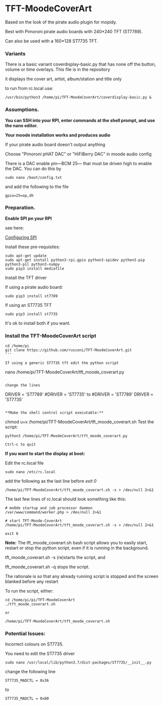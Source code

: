 # TFT-MoodeCoverArt

Based on the look of the pirate audio plugin for mopidy.

Best with Pimoroni pirate audio boards with 240*240 TFT (ST7789).

Can also be used with a 160*128 ST7735 TFT.

### Variants

There is a basic variant coverdisplay-basic.py that has none off the button, volume or time overlays.
This file is in the repository

it displays the cover art, artist, album/station and title only

to run from rc.local use:

```
/usr/bin/python3 /home/pi/TFT-MoodeCoverArt/coverdisplay-basic.py &
```

### Assumptions.

**You can SSH into your RPI, enter commands at the shell prompt, and use the nano editor.**

**Your moode installation works and produces audio**

If your pirate audio board doesn't output anything

Choose "Pimoroni pHAT DAC" or "HiFiBerry DAC" in moode audio config

There is a DAC enable pin—BCM 25— that must be driven high to enable the DAC. You can do this by 

```
sudo nano /boot/config.txt
```
and add the following to the file
```
gpio=25=op,dh
```

### Preparation.

**Enable SPI pn your RPI**

see here:

[Configuring SPI](https://learn.adafruit.com/adafruits-raspberry-pi-lesson-4-gpio-setup/configuring-spi)

Install these pre-requisites:
```
sudo apt-get update
sudo apt-get install python3-rpi.gpio python3-spidev python3-pip python3-pil python3-numpy
sudo pip3 install mediafile
```
Install the TFT driver

If using a pirate audio board:
```
sudo pip3 install st7789
```
If using an ST7735 TFT
```
sudo pip3 install st7735
```
It's ok to install both if you want.

### Install the TFT-MoodeCoverArt script

```
cd /home/pi
git clone https://github.com/rusconi/TFT-MoodeCoverArt.git
'''

If using a generic ST7735 tft edit the python script

```
nano /home/pi/TFT-MoodeCoverArt/tft_moode_coverart.py
```

change the lines
```
DRIVER = 'ST7789'
#DRIVER = 'ST7735'
to
#DRIVER = 'ST7789'
DRIVER = 'ST7735'
```

**Make the shell control script executable:**

```
chmod u+x /home/pi/TFT-MoodeCoverArt/tft_moode_coverart.sh
Test the script:

```
python3 /home/pi/TFT-MoodeCoverArt/tft_moode_coverart.py

Ctrl-c to quit
```

**If you want to start the display at boot:**

Edit the rc.local file

```
sudo nano /etc/rc.local
```

add the following as the last line before *exit 0*
```
/home/pi/TFT-MoodeCoverArt/tft_moode_coverart.sh -s > /dev/null 2>&1
```

The last few lines of rc.local should look something like this:

```
# moOde startup and job processor daemon
/var/www/command/worker.php > /dev/null 2>&1

# start TFT-Moode-CoverArt
/home/pi/TFT-MoodeCoverArt/tft_moode_coverart.sh -s > /dev/null 2>&1

exit 0
```
**Note:** The tft_moode_coverart.sh bash script allows you to easily start, 
restart or stop the python script, even if it is running in the background.

tft_moode_coverart.sh -s (re)starts the script, and

tft_moode_coverart.sh -q stops the script.

The rationale is so that any already running script is stopped and the screen blanked before any restart

To run the script, either:
```
cd /home/pi/pi/TFT-MoodeCoverArt
./tft_moode_coverart.sh

or

/home/pi/TFT-MoodeCoverArt/tft_moode_coverart.sh
```

### Potential Issues:

Incorrect colours on ST7735.

You need to edit the ST7735 driver

```
sudo nano /usr/local/lib/python3.7/dist-packages/ST7735/__init__.py
```
change the following line
```
ST7735_MADCTL = 0x36
```
to
```
ST7735_MADCTL = 0x00
```
